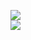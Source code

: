 [![](https://img.shields.io/badge/Made%20With-Github%20Spray-lightgrey.svg?style=for-the-badge&logo=github)](https://github.com/Annihil/github-spray#20144)  
[![](https://i.imgur.com/2DrTn0Z.gif)](https://github.com/Annihil/github-spray)